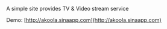 A simple site provides TV & Video stream service

Demo: [http://akoola.sinaapp.com](http://akoola.sinaapp.com)

